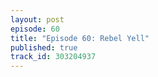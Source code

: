 ```yaml
---
layout: post
episode: 60
title: "Episode 60: Rebel Yell"
published: true
track_id: 303204937
---
```

<div class='list post-player' track='{{page.track_id}}'></div>
